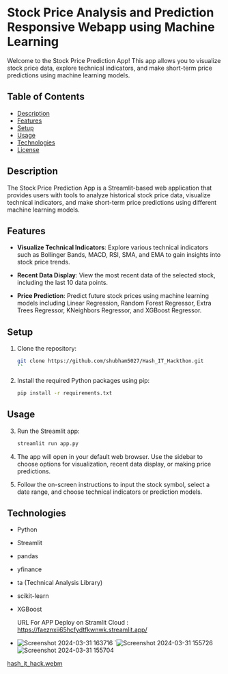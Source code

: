# Stock Price Analysis and Prediction Responsive Webapp using Machine Learning

Welcome to the Stock Price Prediction App! This app allows you to visualize stock price data, explore technical indicators, and make short-term price predictions using machine learning models.

## Table of Contents

- [Description](#description)
- [Features](#features)
- [Setup](#setup)
- [Usage](#usage)
- [Technologies](#technologies)
- [License](#license)

## Description

The Stock Price Prediction App is a Streamlit-based web application that provides users with tools to analyze historical stock price data, visualize technical indicators, and make short-term price predictions using different machine learning models.

## Features

- **Visualize Technical Indicators**: Explore various technical indicators such as Bollinger Bands, MACD, RSI, SMA, and EMA to gain insights into stock price trends.

- **Recent Data Display**: View the most recent data of the selected stock, including the last 10 data points.

- **Price Prediction**: Predict future stock prices using machine learning models including Linear Regression, Random Forest Regressor, Extra Trees Regressor, KNeighbors Regressor, and XGBoost Regressor.

## Setup

1. Clone the repository:
   ```sh
   git clone https://github.com/shubham5027/Hash_IT_Hackthon.git
   ``

2. Install the required Python packages using pip:
   ```sh
   pip install -r requirements.txt
   ```

## Usage

3. Run the Streamlit app:
   ```sh
   streamlit run app.py
   ```

2. The app will open in your default web browser. Use the sidebar to choose options for visualization, recent data display, or making price predictions.

3. Follow the on-screen instructions to input the stock symbol, select a date range, and choose technical indicators or prediction models.

## Technologies

- Python
- Streamlit
- pandas
- yfinance
- ta (Technical Analysis Library)
- scikit-learn
- XGBoost

  URL For APP Deploy on Stramlit Cloud : https://faeznxii65hcfydtfkwnwk.streamlit.app/

- ![Screenshot 2024-03-31 163716](https://github.com/shubham5027/Hash_IT_Hackthon/assets/132193443/ad521cac-00c9-4335-a6cc-058d68be23fd)
`![Screenshot 2024-03-31 155726](https://github.com/shubham5027/Hash_IT_Hackthon/assets/132193443/5459fd7d-5534-4cd2-8909-eb081a8289d1)
![Screenshot 2024-03-31 155704](https://github.com/shubham5027/Hash_IT_Hackthon/assets/132193443/20c2132d-c897-455c-8548-11ba1c479cb3)



[hash_it_hack.webm](https://github.com/shubham5027/Hash_IT_Hackthon/assets/132193443/e78a82d2-6dd8-4d49-aecf-179f266072b9)
